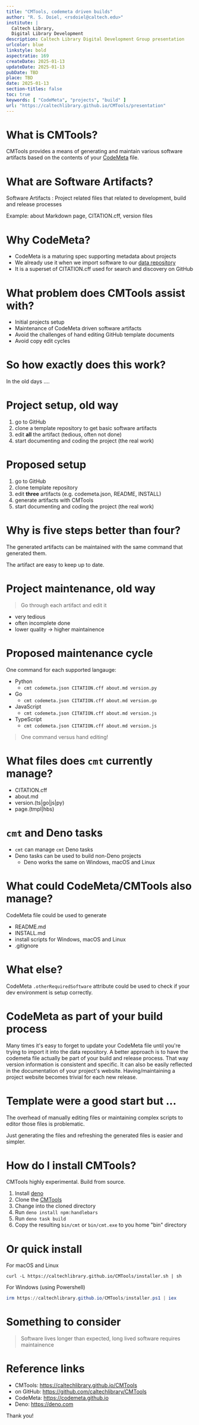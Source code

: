 ```yaml
---
title: "CMTools, codemeta driven builds"
author: "R. S. Doiel, <rsdoiel@caltech.edu>"
institute: |
  Caltech Library,
  Digital Library Development
description: Caltech Library Digital Development Group presentation
urlcolor: blue
linkstyle: bold
aspectratio: 169
createDate: 2025-01-13
updateDate: 2025-01-13
pubDate: TBD
place: TBD
date: 2025-01-13
section-titles: false
toc: true
keywords: [ "CodeMeta", "projects", "build" ]
url: "https://caltechlibrary.github.io/CMTools/presentation"
---
```


# What is CMTools?

CMTools provides a means of generating and maintain various software artifacts based on the contents of your [CodeMeta](https://codemeta.github.io) file.

# What are Software Artifacts?

Software Artifacts
: Project related files that related to development, build and release processes

Example: about Markdown page, CITATION.cff, version files

# Why CodeMeta?

- CodeMeta is a maturing spec supporting metadata about projects
- We already use it when we import software to our [data repository](https://data.caltech.edu)
- It is a superset of CITATION.cff used for search and discovery on GitHub

# What problem does CMTools assist with?

- Initial projects setup
- Maintenance of CodeMeta driven software artifacts
- Avoid the challenges of hand editing GitHub template documents
- Avoid copy edit cycles

# So how exactly does this work?

In the old days ....

# Project setup, old way

1. go to GitHub
2. clone a template repository to get basic software artifacts
3. edit **all** the artifact (tedious, often not done)
4. start documenting and coding the project (the real work)

# Proposed setup

1. go to GitHub
2. clone template repository
3. edit **three** artifacts (e.g. codemeta.json, README, INSTALL)
4. generate artifacts with CMTools
5. start documenting and coding the project (the real work)

# Why is five steps better than four?

The generated artifacts can be maintained with the same command that generated them. 

The artifact are easy to keep up to date.

# Project maintenance, old way

> Go through each artifact and edit it

- very tedious
- often incomplete done
- lower quality -> higher maintainence

# Proposed maintenance cycle

One command for each supported langauge:

- Python
  - `cmt codemeta.json CITATION.cff about.md version.py`
- Go
  - `cmt codemeta.json CITATION.cff about.md version.go`
- JavaScript
  - `cmt codemeta.json CITATION.cff about.md version.js`
- TypeScript
  -  `cmt codemeta.json CITATION.cff about.md version.js`

> One command versus hand editing!

# What files does `cmt` currently manage?

- CITATION.cff
- about.md
- version.(ts|go|js|py)
- page.(tmpl|hbs)

# `cmt` and Deno tasks

- `cmt` can manage `cmt` Deno tasks
- Deno tasks can be used to build non-Deno projects
  - Deno works the same on Windows, macOS and Linux

# What could CodeMeta/CMTools also manage?

CodeMeta file could be used to generate 

- README.md
- INSTALL.md
- install scripts for Windows, macOS and Linux
- .gitignore

# What else?

CodeMeta `.otherRequiredSoftware` attribute could be used to check if your dev environment is setup correctly.

# CodeMeta as part of your build process

Many times it's easy to forget to update your CodeMeta file until you're trying to import it into the data repository.  A better approach is to have the codemeta file actually be part of your build and release process. That way version information is consistent and specific. It can also be easily reflected in the documentation of your project's website. Having/maintaining a project website becomes trivial for each new release.

# Template were a good start but ...

The overhead of manually editing files or maintaining complex scripts to editor those files is problematic.

Just generating the files and refreshing the generated files is easier and simpler.

# How do I install CMTools?

CMTools highly experimental. Build from source.

1. Install [deno](https://deno.com/)
2. Clone the [CMTools](https://github.com/caltechlibrary/CMTools)
3. Change into the cloned directory
4. Run `deno install npm:handlebars`
5. Run `deno task build`
6. Copy the resulting `bin/cmt` or `bin/cmt.exe` to you home "bin" directory

# Or quick install

For macOS and Linux

~~~shell
curl -L https://caltechlibrary.github.io/CMTools/installer.sh | sh
~~~

For Windows (using Powershell)

~~~ps1
irm https://caltechlibrary.github.io/CMTools/installer.ps1 | iex
~~~

# Something to consider

> Software lives longer than expected,
> long lived software requires maintainence

# Reference links

- CMTools: <https://caltechlibrary.github.io/CMTools>
- on GitHub: <https://github.com/caltechlibrary/CMTools>
- CodeMeta: <https://codemeta.github.io>
- Deno: <https://deno.com>

Thank you!